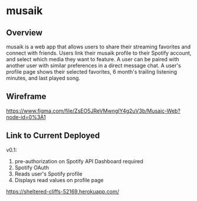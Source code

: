 # musaik


## Overview

musaik is a web app that allows users to share their streaming favorites and connect with friends. Users link their musaik profile to their Spotify account, and select which media they want to feature. A user can be paired with another user with similar preferences in a direct message chat. A user's profile page shows their selected favorites, 6 month's trailing listening minutes, and last played song.


## Wireframe

https://www.figma.com/file/ZsEO5JReVMwngIY4g2uV3b/Musaic-Web?node-id=0%3A1


## Link to Current Deployed

v0.1:
1. pre-authorization on Spotify API Dashboard required
2. Spotify OAuth
3. Reads user's Spotify profile
4. Displays read values on profile page

https://sheltered-cliffs-52169.herokuapp.com/


